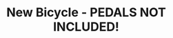 ---
layout: community
category: community
title: "New Bicycle - PEDALS NOT INCLUDED!"
description: " I've noticed a ton of bikes I've priced over the last few days, almost all of them DO NOT come with Pedals.   In small print, PEDALS NOT INCLUDED.  $1500 - $2000 for a bike, just throw some standard pedals."
isTopLevel: false
isSingleLevel: false
isArticle: false
datePublished: 2022-06-23 09:23:00 +0300
dateModified: 2022-06-23 09:23:00 +0300
published: false
---